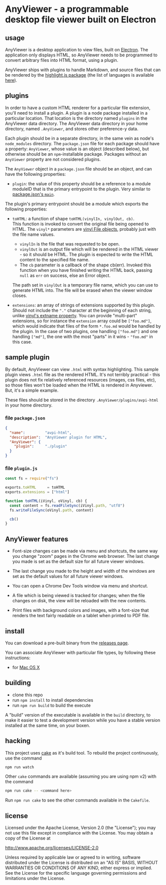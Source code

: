 AnyViewer - a programmable desktop file viewer built on Electron
================================================================================

usage
--------------------------------------------------------------------------------

AnyViewer is a desktop application to view files, built on
[Electron](http://electron.atom.io/).
The application only displays HTML, so AnyViewer needs to be programmed to
convert arbitrary files into HTML format, using a plugin.

AnyViewer ships with plugins to handle Markdown, and source files that
can be rendered by the
[highlight.js package](https://www.npmjs.com/package/highlight.js) (the list
of languages is available
[here](https://github.com/isagalaev/highlight.js/tree/master/src/languages)).


plugins
--------------------------------------------------------------------------------

In order to have a custom HTML renderer for a particular file extension, you'll
need to install a plugin.  A plugin is a node package installed in a particular
location.  That location is the directory named `plugins` in the AnyViewer data
directory.  The AnyViewer data directory in your home directory, named
`.AnyViewer`, and stores other preference-y data.

Each plugin should be in a separate directory, in the same vein as node's
`node_modules` directory.  The `package.json` file for each package should have
a property: `AnyViewer`, whose value is an object (described below), but
otherwise should be an `npm`-installable package.  Packages without an
`AnyViewer` property are not considered plugins.

The `AnyViewer` object in a `package.json` file should be an object, and can
have the following properties:

* `plugin`: the value of this property should be a reference to a module
  moduleID that is the primary entrypoint to the plugin.  Very similar to
  [package.json's `main`](https://docs.npmjs.com/files/package.json#main).

The plugin's primary entrypoint should be a module which exports the following
properties:

* `toHTML`: a function of shape `toHTML(vinylIn, vinylOut, cb)`.  
  This function is invoked to convert the original file being opened to HTML.
  The `vinyl*` parameters are
  [vinyl File objects](https://www.npmjs.com/package/vinyl),
  probably just with the file name values.  

  * `vinylIn` is the file that was requested to be open.
  * `vinylOut` is an output file which will be rendered
    in the HTML viewer - so it should be HTML.  The plugin is expected
    to write the HTML content to the specified file name.
  * The `cb` parameter is a callback of the shape cb(err).  Invoked this
    function when you have finished writing the HTML back, passing `null`
    as `err` on success, else an Error object.

  The path set in `vinylOut` is a temporary file name, which you can use
  to generate HTML into.  The file will be erased when the viewer window
  closes.

* `extensions`: an array of strings of extensions supported by this plugin.
  Should not include the `"."` character at the beginning of each string,
  unlike [vinyl's extname property](https://www.npmjs.com/package/vinyl#extname).
  You can provide "multi-part" extensions, so for instance the `extension`
  array could be `["foo.md"]`, which would indicate that files of the form
  `*.foo.md` would be handled by the plugin. In the case of two plugins,
  one handling `["foo.md"]` and one handling `["md"]`, the one with the
  most "parts" in it wins - `"foo.md"` in this case.


sample plugin
--------------------------------------------------------------------------------

By default, AnyViewer can view `.html` with syntax highlighting.  This sample
plugin views `.html` file as the rendered HTML.  It's not terribly practical -
this plugin does not fix relatively referenced resources (images, css files,
etc), so those files won't be loaded when the HTML is rendered in Anyviewer.
But, it's a simple example.

These files should be stored in the directory `.AnyViewer/plugins/avpi-html`
in your home directory.

### file `package.json`

```json
{
  "name":         "avpi-html",
  "description":  "AnyViewer plugin for HTML",
  "AnyViewer": {
    "plugin":     "./plugin"
  }
}
```

### file `plugin.js`

```js
const fs = require("fs")

exports.toHTML     = toHTML
exports.extensions = ["html"]

function toHTML(iVinyl, oVinyl, cb) {
  const content = fs.readFileSync(iVinyl.path, "utf8")
  fs.writeFileSync(oVinyl.path, content)

  cb()
}
```


AnyViewer features
--------------------------------------------------------------------------------

* Font-size changes can be made via menu and shortcuts, the same way you
  change "zoom" pages in the Chrome web browser.  The last change you made
  is set as the default size for all future viewer windows.

* The last change you made to the height and width of the windows are set
  as the default values for all future viewer windows.

* You can open a Chrome Dev Tools window via menu and shortcut.

* A file which is being viewed is tracked for changes; when the file changes
  on disk, the view will be reloaded with the new contents.

* Print files with background colors and images, with a font-size that
  renders the text fairly readable on a tablet when printed to PDF file.

install
--------------------------------------------------------------------------------

You can download a pre-built binary from the
[releases page](https://github.com/pmuellr/AnyViewer/releases).

You can associate AnyViewer with particular file types, by following these
instructions:

* for [Mac OS X](http://www.imore.com/how-change-default-apps-os-x)


building
--------------------------------------------------------------------------------

* clone this repo
* run `npm install` to install dependencies
* run `npm run build` to build the execute

A "build" version of the executable is available in the `build` directory,
to make it easier to test a development version while you have a stable version
installed at the same time, on your boxen.


hacking
--------------------------------------------------------------------------------

This project uses [cake](http://coffeescript.org/#cake) as it's
build tool.  To rebuild the project continuously, use the command

```bash
npm run watch
```

Other `cake` commands are available (assuming you are using npm v2) with
the command

```bash
npm run cake -- <command here>
```

Run `npm run cake` to see the other commands available in the `Cakefile`.


license
--------------------------------------------------------------------------------

Licensed under the Apache License, Version 2.0 (the "License");
you may not use this file except in compliance with the License.
You may obtain a copy of the License at

<http://www.apache.org/licenses/LICENSE-2.0>

Unless required by applicable law or agreed to in writing, software
distributed under the License is distributed on an "AS IS" BASIS,
WITHOUT WARRANTIES OR CONDITIONS OF ANY KIND, either express or implied.
See the License for the specific language governing permissions and
limitations under the License.
